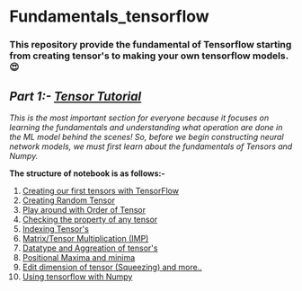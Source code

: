 # Fundamentals_tensorflow

### This repository provide the fundamental of Tensorflow starting from creating tensor's to making your own tensorflow models.😍

## *Part 1:- [Tensor Tutorial](https://colab.research.google.com/github/pravincoder/Fundamentals_tensorflow/blob/main/Complete_tenors_tutorial_notebook.ipynb)* 
*This is the most important section for everyone because it focuses on learning the fundamentals and understanding what operation are done in the ML model behind the scenes! So, before we begin constructing neural network models, we must first learn about the fundamentals of Tensors and  Numpy.*

**The structure of notebook is as follows:-**
1. [Creating our first tensors with TensorFlow](https://colab.research.google.com/drive/1wzhqe8kvVO4IHiLjop4jbcBFSZGrPQuH#scrollTo=JEbuaH7GO_CK)
2. [Creating Random Tensor](https://colab.research.google.com/drive/1wzhqe8kvVO4IHiLjop4jbcBFSZGrPQuH#scrollTo=kRG5ILQOO_CM&line=3&uniqifier=1)
3. [Play around with Order of Tensor](https://colab.research.google.com/drive/1wzhqe8kvVO4IHiLjop4jbcBFSZGrPQuH#scrollTo=IRmPd07DO_CM)
4. [Checking the property of any tensor](https://colab.research.google.com/drive/1wzhqe8kvVO4IHiLjop4jbcBFSZGrPQuH#scrollTo=Pe131hd_O_CO)
5. [Indexing Tensor's](https://colab.research.google.com/drive/1wzhqe8kvVO4IHiLjop4jbcBFSZGrPQuH#scrollTo=zBf8R1RjO_CQ)
6. [Matrix/Tensor Multiplication (IMP)](https://colab.research.google.com/drive/1wzhqe8kvVO4IHiLjop4jbcBFSZGrPQuH#scrollTo=4_TnnHSZO_CR)
7. [Datatype and Aggreation of tensor's](https://colab.research.google.com/drive/1wzhqe8kvVO4IHiLjop4jbcBFSZGrPQuH#scrollTo=tQfpZycFO_CT&line=1&uniqifier=1)
8. [Positional Maxima and minima](https://colab.research.google.com/drive/1wzhqe8kvVO4IHiLjop4jbcBFSZGrPQuH#scrollTo=hnMyNR_RO_CU)
9. [Edit dimension of tensor (Squeezing) and more..](https://colab.research.google.com/drive/1wzhqe8kvVO4IHiLjop4jbcBFSZGrPQuH#scrollTo=Kmpt3-jgO_CU&line=1&uniqifier=1)
10. [Using tensorflow with Numpy](https://colab.research.google.com/drive/1wzhqe8kvVO4IHiLjop4jbcBFSZGrPQuH#scrollTo=IvGVCTMYda5o)
